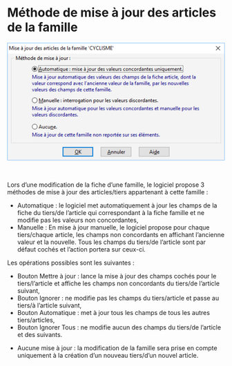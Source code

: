 # Méthode de mise à jour des articles de la famille


![](MiseJourFamille.png)


 


Lors d’une modification de la fiche d’une famille, le logiciel propose 
 3 méthodes de mise à jour des articles/tiers appartenant à cette famille 
 : 


* Automatique 
 : le logiciel met automatiquement à jour les champs de la fiche 
 du tiers/de l’article qui correspondant à la fiche famille et ne modifie 
 pas les valeurs non concordantes,
* Manuelle 
 : En mise à jour manuelle, le logiciel propose pour chaque tiers/chaque 
 article, les champs non concordants en affichant l’ancienne valeur 
 et la nouvelle. Tous les champs du tiers/de l’article sont par défaut 
 cochés et l’action portera sur ceux-ci.


Les opérations possibles sont les suivantes 
 :


+ Bouton Mettre 
 à jour : lance la mise à jour des champs cochés pour le tiers/l’article 
 et affiche les champs non concordants du tiers/de l’article suivant,
+ Bouton Ignorer 
 : ne modifie pas les champs du tiers/article et passe au tiers/à 
 l’article suivant,
+ Bouton Automatique 
 : met à jour tous les champs de tous les autres tiers/articles,
+ Bouton Ignorer 
 Tous : ne modifie aucun des champs du tiers/de l’article et des 
 suivants.

* Aucune mise à jour : la 
 modification de la famille sera prise en compte uniquement à la création 
 d’un nouveau tiers/d’un nouvel article.


